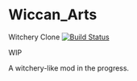 # Wiccan_Arts
Witchery Clone [![Build Status](https://travis-ci.org/Um-Mitternacht/Wiccan_Arts.svg?branch=1.10.2)](https://travis-ci.org/Um-Mitternacht/Wiccan_Arts)

WIP

A witchery-like mod in the progress.
